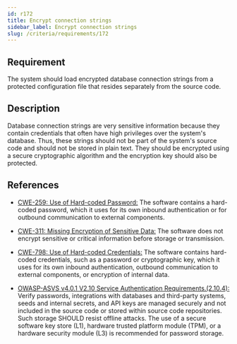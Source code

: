 ```yaml
---
id: r172
title: Encrypt connection strings
sidebar_label: Encrypt connection strings
slug: /criteria/requirements/172
---
```


## Requirement

The system
should load encrypted database connection strings
from a protected configuration file
that resides separately
from the source code.

## Description

Database connection strings
are very sensitive information
because they contain credentials
that often have high privileges over the system's database.
Thus,
these strings should not be part of the system's source code
and should not be stored in plain text.
They should be encrypted
using a secure cryptographic algorithm
and the encryption key should also be protected.

## References

- [CWE-259: Use of Hard-coded Password:](https://cwe.mitre.org/data/definitions/259.html)
The software contains a hard-coded password,
which it uses for its own inbound authentication
or for outbound communication to external components.

- [CWE-311: Missing Encryption of Sensitive Data:](https://cwe.mitre.org/data/definitions/259.html)
The software does not encrypt sensitive
or critical information
before storage or transmission.

- [CWE-798: Use of Hard-coded Credentials:](https://cwe.mitre.org/data/definitions/798.html)
The software contains hard-coded credentials,
such as a password or cryptographic key,
which it uses for its own inbound authentication,
outbound communication to external components,
or encryption of internal data.

- [OWASP-ASVS v4.0.1 V2.10 Service Authentication Requirements.(2.10.4):](https://owasp.org/www-pdf-archive/OWASP_Application_Security_Verification_Standard_4.0-en.pdf)
Verify passwords, integrations with databases
and third-party systems,
seeds and internal secrets,
and API keys are managed securely
and not included in the source code
or stored within source code repositories.
Such storage SHOULD resist offline attacks.
The use of a secure software key store (L1),
hardware trusted platform module (TPM),
or a hardware security module (L3)
is recommended for password storage.
